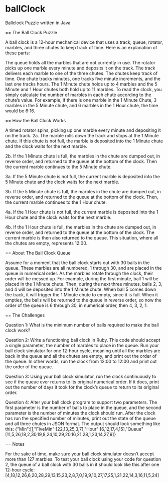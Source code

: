 # ballClock
Ballclock Puzzle written in Java

== The Ball Clock Puzzle

A ball clock is a 12-hour mechanical device that uses a track, queue, rotator, marbles, and three chutes to keep track of time. Here is an explanation of these parts:

The queue holds all the marbles that are not currently in use.
The rotator picks up one marble every minute and deposits it on the track.
The track delivers each marble to one of the three chutes.
The chutes keep track of time. One chute tracks minutes, one tracks five minute increments, and the last one tracks hours.
The 1 Minute chute holds up to 4 marbles and the 5 Minute and 1 Hour chutes both hold up to 11 marbles.
To read the clock, you simply calculate the number of marbles in each chute according to the chute’s value. For example, if there is one marble in the 1 Minute Chute, 3 marbles in the 5 Minute chute, and 6 marbles in the 1 Hour chute, the time would be 6:16.

== How the Ball Clock Works

A timed rotator spins, picking up one marble every minute and depositing it on the track.
2a. The marble rolls down the track and stops at the 1 Minute chute. If this chute is not full, the marble is deposited into the 1 Minute chute and the clock waits for the next marble.

2b. If the 1 Minute chute is full, the marbles in the chute are dumped out, in reverse order, and returned to the queue at the bottom of the clock. Then the current marble continues to the 5 Minute chute.

3a. If the 5 Minute chute is not full, the current marble is deposited into the 5 Minute chute and the clock waits for the next marble.

3b. If the 5 Minute chute is full, the marbles in the chute are dumped out, in reverse order, and returned to the queue at the bottom of the clock. Then, the current marble continues to the 1 Hour chute.

4a. If the 1 Hour chute is not full, the current marble is deposited into the 1 Hour chute and the clock waits for the next marble.

4b. If the 1 Hour chute is full, the marbles in the chute are dumped out, in reverse order, and returned to the queue at the bottom of the clock. The current marble is then also returned to the queue. This situation, where all the chutes are empty, represents 12:00.

== About The Ball Clock Queue

Assume for a moment that the ball clock starts out with 30 balls in the queue. These marbles are all numbered, 1 through 30, and are placed in the queue in numerical order. As the marbles rotate through the clock, their order will be messed up. For example, during the first minute, ball 1 will be placed in the 1 Minute chute. Then, during the next three minutes, balls 2, 3, and 4 will be deposited into the 1 Minute chute. When ball 5 comes down the track, it will trigger the 1 Minute chute to empty, since it is full. When it empties, the balls will be returned to the queue in reverse order, so now the order of the queue is 6 through 30, in numerical order, then 4, 3, 2, 1.

== The Challenges

Question 1: What is the minimum number of balls required to make the ball clock work?

Question 2: Write a functioning ball clock in Ruby. This code should accept a single parameter, the number of marbles to place in the queue. Run your ball clock simulator for one 12-hour cycle, meaning until all the marbles are back in the queue and all the chutes are empty, and print out the order of the queue. In other words, run the clock from 12:00 to 12:00 and print out the order of the queue.

Question 3: Using your ball clock simulator, run the clock continuously to see if the queue ever returns to its original numerical order. If it does, print out the number of days it took for the clock’s queue to return to its original order.

Question 4: Alter your ball clock program to support two parameters. The first parameter is the number of balls to place in the queue, and the second parameter is the number of minutes the clock should run. After the clock has run the specified number of minutes, print out the state of the queue and all three chutes in JSON format. The output should look something like this: {"Min":[],"FiveMin":[22,13,25,3,7],"Hour":[6,12,17,4,15],"Queue" [11,5,26,18,2,30,19,8,24,10,29,20,16,21,28,1,23,14,27,9]}

== Notes

For the sake of time, make sure your ball clock simulator doesn’t accept more than 127 marbles. To test your ball clock using your code for question 2, the queue of a ball clock with 30 balls in it should look like this after one 12-hour cycle: [4,18,12,26,6,20,28,29,13,15,23,2,8,7,0,19,9,10,27,17,25,1,21,22,14,3,16,11,5,24]
